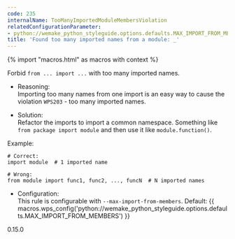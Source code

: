 ```yaml
---
code: 235
internalName: TooManyImportedModuleMembersViolation
relatedConfigurationParameter:
- python://wemake_python_styleguide.options.defaults.MAX_IMPORT_FROM_MEMBERS
title: 'Found too many imported names from a module: _'
---
```


{% import "macros.html" as macros with context %}

Forbid `from ... import ...` with too many imported names.

  - Reasoning:  
    Importing too many names from one import is an easy way to cause the
    violation `WPS203` - too many imported names.

  - Solution:  
    Refactor the imports to import a common namespace. Something like
    `from package import module` and then use it like
    `module.function()`.

Example:

    # Correct:
    import module  # 1 imported name
    
    # Wrong:
    from module import func1, func2, ..., funcN  # N imported names

  - Configuration:  
    This rule is configurable with `--max-import-from-members`. Default:
    {{ macros.wps_config('python://wemake_python_styleguide.options.defaults.MAX_IMPORT_FROM_MEMBERS') }}

<div class="versionadded">

0.15.0

</div>